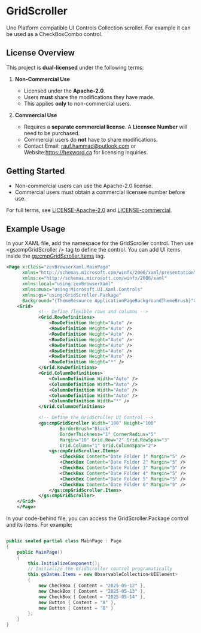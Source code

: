 # GridScroller
Uno Platform compatible UI Controls Collection scroller. For example it can be used as a CheckBoxCombo control.

## License Overview  
This project is **dual-licensed** under the following terms:  

1. **Non-Commercial Use**  
   - Licensed under the **Apache-2.0**.  
   - Users **must** share the modifications they have made.
   - This applies **only** to non-commercial users.

2. **Commercial Use**  
   - Requires a **separate commercial license**. A **Licensee Number** will need to be purchased. 
   - Commercial users do **not** have to share modifications. 
   - Contact Email: rauf.hammad@outlook.com or Website:https://hexword.ca for licensing inquiries.

## Getting Started  
- Non-commercial users can use the Apache-2.0 license.  
- Commercial users must obtain a commercial licensee number before use.  
  
For full terms, see [LICENSE-Apache-2.0](https://github.com/hammadrauf/GridScroller/blob/main/LICENSE-Apache-2.0) and [LICENSE-commercial](https://github.com/hammadrauf/GridScroller/blob/main/LICENSE-commercial).  

## Example Usage
In your XAML file, add the namespace for the GridScroller control. Then use  <gs:cmpGridScroller /> tag to define the control. You can add UI items inside the <gs:cmpGridScroller.Items> tag.
```xml
﻿<Page x:Class="zevBrowserXaml.MainPage"
      xmlns="http://schemas.microsoft.com/winfx/2006/xaml/presentation"
      xmlns:x="http://schemas.microsoft.com/winfx/2006/xaml"
      xmlns:local="using:zevBrowserXaml"
      xmlns:muxc="using:Microsoft.UI.Xaml.Controls"
      xmlns:gs="using:GridScroller.Package"
      Background="{ThemeResource ApplicationPageBackgroundThemeBrush}">
    <Grid>
            <!-- Define flexible rows and columns -->
            <Grid.RowDefinitions>
                <RowDefinition Height="Auto" />
                <RowDefinition Height="Auto" />
                <RowDefinition Height="Auto" />
                <RowDefinition Height="Auto" />
                <RowDefinition Height="Auto" />
                <RowDefinition Height="Auto" />
                <RowDefinition Height="Auto" />
                <RowDefinition Height="*" />
            </Grid.RowDefinitions>
            <Grid.ColumnDefinitions>
                <ColumnDefinition Width="Auto" />
                <ColumnDefinition Width="Auto" />
                <ColumnDefinition Width="Auto" />
                <ColumnDefinition Width="Auto" />
                <ColumnDefinition Width="*" />
            </Grid.ColumnDefinitions>

            <!-- Define the GridScroller UI Control -->
            <gs:cmpGridScroller Width="180" Height="100"
                    BorderBrush="Black"
                    BorderThickness="1" CornerRadius="5"
                    Margin="10" Grid.Row="2" Grid.RowSpan="3"
                    Grid.Column="1" Grid.ColumnSpan="2">
                <gs:cmpGridScroller.Items>
                    <CheckBox Content="Date Folder 1" Margin="5" />
                    <CheckBox Content="Date Folder 2" Margin="5" />
                    <CheckBox Content="Date Folder 3" Margin="5" />
                    <CheckBox Content="Date Folder 4" Margin="5" />
                    <CheckBox Content="Date Folder 5" Margin="5" />
                    <CheckBox Content="Date Folder 6" Margin="5" />
                </gs:cmpGridScroller.Items>
            </gs:cmpGridScroller>
    </Grid>
    </Page>
```
In your code-behind file, you can access the GridScroller.Package control and its items. For example:
```csharp

public sealed partial class MainPage : Page
{
    public MainPage()
    {
        this.InitializeComponent();
        // Initialize the GridScroller control programatically
        this.gsDates.Items = new ObservableCollection<UIElement>
        {
            new CheckBox { Content = "2025-05-12" },
            new CheckBox { Content = "2025-05-13" },
            new CheckBox { Content = "2025-05-14" },
            new Button { Content = "A" },
            new Button { Content = "B" }
        };
    }
}

```
